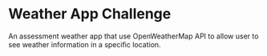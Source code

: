 # Weather App Challenge

An assessment weather app that use OpenWeatherMap API to allow user to see weather information in a specific location.
